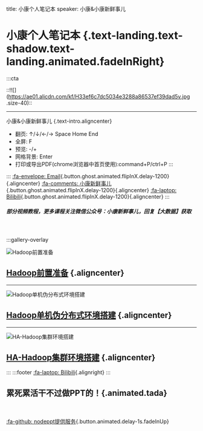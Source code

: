 title: 小康个人笔记本
speaker: 小康&小康新鲜事儿

<slide class="bg-black-blue aligncenter" image="https://boyue-file.oss-cn-beijing.aliyuncs.com/logo_bg.jpg .dark">

# 小康个人笔记本 {.text-landing.text-shadow.text-landing.animated.fadeInRight}

:::cta

::!![](https://ae01.alicdn.com/kf/H33ef6c7dc5034e3288a86537ef39dad5v.jpg .size-40)::

---

小康&小康新鲜事儿 {.text-intro.aligncenter}

- 翻页\: ↑/↓/←/→ Space Home End
- 全屏\: F
- 预览\: -/+
- 网格背景\: Enter
- 打印或导出PDF(chrome浏览器中首页使用)\:command+P/ctrl+P
:::

:::
[:fa-envelope: Email](mailto:xiaokang.188@qq.com){.button.ghost.animated.flipInX.delay-1200}{.aligncenter}&nbsp;[:fa-comments: 小康新鲜事儿](https://mp.weixin.qq.com/s/3-3_Ns5nDIhcB7TS7d-ocA){.button.ghost.animated.flipInX.delay-1200}{.aligncenter}&nbsp;[:fa-laptop: Bilibili](https://space.bilibili.com/475563389){.button.ghost.animated.flipInX.delay-1200}{.aligncenter}
:::	

<slide :class="size-80">

##### 部分视频教程，更多课程关注微信公众号：小康新鲜事儿，回复【大数据】获取
<br/><br/>
:::gallery-overlay

![Hadoop前置准备](https://ae01.alicdn.com/kf/H5b9c586d5f814f559fe2eb1400f4d0cc5.jpg)

## [Hadoop前置准备](https://mp.weixin.qq.com/s/sTcyhn5hCYD6ThqZOR6g1Q) {.aligncenter}

---

![Hadoop单机伪分布式环境搭建](https://ae01.alicdn.com/kf/Hf30dd532d7d44db49a62975785bced4fg.jpg)

## [Hadoop单机伪分布式环境搭建](https://mp.weixin.qq.com/s/Ic1aumcFa8B-a-9kg5AscQ) {.aligncenter}

---

![HA-Hadoop集群环境搭建](https://ae01.alicdn.com/kf/Hd1c1222dbff64fc38eb3f934bfaf0755x.jpg)

## [HA-Hadoop集群环境搭建](https://mp.weixin.qq.com/s/gmOmg6uKD2LjhZPf4eZXdA) {.aligncenter}

:::
:::footer
[:fa-laptop: Bilibili](https://space.bilibili.com/475563389){.alignright}
:::	

<slide class="bg-black-blue aligncenter" image="https://cn.bing.com/az/hprichbg/rb/PragueChristmas_EN-AU8649790921_1920x1080.jpg .dark">

## 累死累活干不过做PPT的！{.animated.tada}
<br/><br/>
[:fa-github: nodeppt提供服务](https://github.com/ksky521/nodeppt){.button.animated.delay-1s.fadeInUp}
